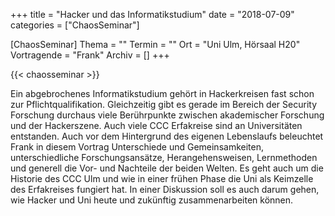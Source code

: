 +++
title = "Hacker und das Informatikstudium"
date = "2018-07-09"
categories = ["ChaosSeminar"]

[ChaosSeminar]
Thema = ""
Termin = ""
Ort = "Uni Ulm, Hörsaal H20"
Vortragende = "Frank"
Archiv = []
+++

{{< chaosseminar >}}

Ein abgebrochenes Informatikstudium gehört in Hackerkreisen fast schon zur Pflichtqualifikation. Gleichzeitig gibt es gerade im Bereich der Security Forschung durchaus viele Berührpunkte zwischen akademischer Forschung und der Hackerszene. Auch viele CCC Erfakreise sind an Universitäten entstanden. Auch vor dem Hintergrund des eigenen Lebenslaufs beleuchtet Frank in diesem Vortrag Unterschiede und Gemeinsamkeiten, unterschiedliche Forschungsansätze, Herangehensweisen, Lernmethoden und generell die Vor- und Nachteile der beiden Welten. Es geht auch um die Historie des CCC Ulm und wie in einer frühen Phase die Uni als Keimzelle des Erfakreises fungiert hat. In einer Diskussion soll es auch darum gehen, wie Hacker und Uni heute und zukünftig zusammenarbeiten können.
